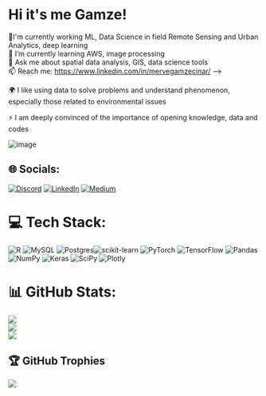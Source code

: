 # Hi it's me Gamze!
💫I'm currently working ML, Data Science in field Remote Sensing and Urban Analytics, deep learning <br>🌱 I’m currently learning AWS, image processing <br>💬 Ask me about spatial data analysis, GIS, data science tools<br>📫 Reach me: https://www.linkedin.com/in/mervegamzecinar/ -->

🌍 I like using data to solve problems and understand phenomenon, especially those related to environmental issues

⚡ I am deeply convinced of the importance of opening knowledge, data and codes 

![image](https://github.com/mgamzec/mgamzec/assets/62151645/b9bf5bbb-922c-4b38-8cd8-da072999730d)



## 🌐 Socials:
[![Discord](https://img.shields.io/badge/Discord-%237289DA.svg?logo=discord&logoColor=white)](https://discord.gg/#6303) [![LinkedIn](https://img.shields.io/badge/LinkedIn-%230077B5.svg?logo=linkedin&logoColor=white)](https://linkedin.com/in/mervegamzecinar) [![Medium](https://img.shields.io/badge/Medium-12100E?logo=medium&logoColor=white)](https://medium.com/@@mervegamzenar) 

# 💻 Tech Stack:
![R](https://img.shields.io/badge/r-%23276DC3.svg?style=for-the-badge&logo=r&logoColor=white) ![MySQL](https://img.shields.io/badge/mysql-%2300f.svg?style=for-the-badge&logo=mysql&logoColor=white) ![Postgres](https://img.shields.io/badge/postgres-%23316192.svg?style=for-the-badge&logo=postgresql&logoColor=white)![scikit-learn](https://img.shields.io/badge/scikit--learn-%23F7931E.svg?style=for-the-badge&logo=scikit-learn&logoColor=white) ![PyTorch](https://img.shields.io/badge/PyTorch-%23EE4C2C.svg?style=for-the-badge&logo=PyTorch&logoColor=white) ![TensorFlow](https://img.shields.io/badge/TensorFlow-%23FF6F00.svg?style=for-the-badge&logo=TensorFlow&logoColor=white) ![Pandas](https://img.shields.io/badge/pandas-%23150458.svg?style=for-the-badge&logo=pandas&logoColor=white) ![NumPy](https://img.shields.io/badge/numpy-%23013243.svg?style=for-the-badge&logo=numpy&logoColor=white) ![Keras](https://img.shields.io/badge/Keras-%23D00000.svg?style=for-the-badge&logo=Keras&logoColor=white) ![SciPy](https://img.shields.io/badge/SciPy-%230C55A5.svg?style=for-the-badge&logo=scipy&logoColor=%white) ![Plotly](https://img.shields.io/badge/Plotly-%233F4F75.svg?style=for-the-badge&logo=plotly&logoColor=white)
# 📊 GitHub Stats:
![](https://github-readme-stats.vercel.app/api?username=mgamzec&theme=shades-of-purple&hide_border=false&include_all_commits=false&count_private=false)<br/>
![](https://github-readme-streak-stats.herokuapp.com/?user=mgamzec&theme=shades-of-purple&hide_border=false)<br/>
![](https://github-readme-stats.vercel.app/api/top-langs/?username=mgamzec&theme=shades-of-purple&hide_border=false&include_all_commits=false&count_private=false&layout=compact)

## 🏆 GitHub Trophies
![](https://github-profile-trophy.vercel.app/?username=mgamzec&theme=radical&no-frame=false&no-bg=true&margin-w=4)


<!-- Proudly created with GPRM ( https://gprm.itsvg.in ) -->
